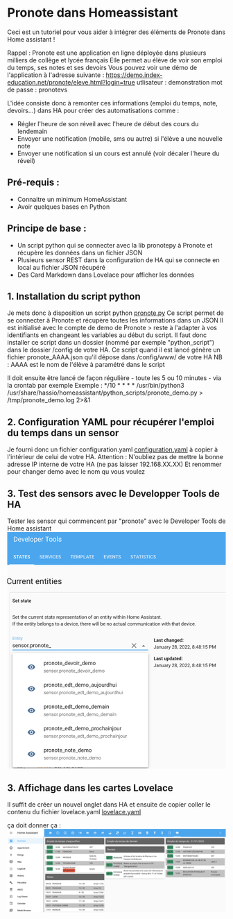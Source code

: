 # Pronote dans Homeassistant
Ceci est un tutoriel pour vous aider à intégrer des éléments de Pronote dans Home assistant !

Rappel : Pronote est une application en ligne déployée dans plusieurs milliers de collège et lycée français
Elle permet au élève de voir son emploi du temps, ses notes et ses devoirs
Vous pouvez voir une démo de l'application à l'adresse suivante : 
https://demo.index-education.net/pronote/eleve.html?login=true
utlisateur : demonstration
mot de passe : pronotevs 

L'idée consiste donc à remonter ces informations (emploi du temps, note, devoirs...) dans HA pour créer des automatisations comme : 
- Régler l'heure de son réveil avec l'heure de début des cours du lendemain
- Envoyer une notification (mobile, sms ou autre) si l'élève a une nouvelle note 
- Envoyer une notification si un cours est annulé (voir décaler l'heure du réveil)


## Pré-requis :
- Connaitre un minimum HomeAssistant
- Avoir quelques bases en Python

## Principe de base : 
- Un script python qui se connecter avec la lib pronotepy à Pronote et récupère les données dans un fichier JSON
- Plusieurs sensor REST dans la configuration de HA qui se connecte en local au fichier JSON récupéré 
- Des Card Markdown dans Lovelace pour afficher les données

## 1. Installation du script python 

Je mets donc à disposition un script python [pronote.py](pronote.py) 
Ce script permet de se connecter à Pronote et récupère toutes les informations dans un JSON
Il est initialisé avec le compte de demo de Pronote > reste à l'adapter à vos identifiants en changeant les variables au début du script.
Il faut donc installer ce script dans un dossier (nommé par exemple "python_script") dans le dossier /config de votre HA.
Ce script quand il est lancé génère un fichier pronote_AAAA.json qu'il dépose dans /config/www/ de votre HA
NB : AAAA est le nom de l'élève à paramétré dans le script 

Il doit ensuite être lancé de façon régulière - toute les 5 ou 10 minutes - via la crontab par exemple
Exemple : */10 * * * * /usr/bin/python3 /usr/share/hassio/homeassistant/python_scripts/pronote_demo.py > /tmp/pronote_demo.log 2>&1

## 2. Configuration YAML pour récupérer l'emploi du temps dans un sensor

Je fourni donc un fichier configuration.yaml [configuration.yaml](configuration.yaml)  à copier à l'intérieur de celui de votre HA.
Attention : N'oubliez pas de mettre la bonne adresse IP interne de votre HA (ne pas laisser 192.168.XX.XX)
Et renommer pour changer demo avec le nom qu vous voulez


## 3. Test des sensors avec le Developper Tools de HA

Tester les sensor qui commencent par "pronote" avec  le Developer Tools de Home assistant
![DevTools](screen-devtools.png?raw=true "Screen Shot")


## 3. Affichage dans les cartes Lovelace

Il suffit de créer un nouvel onglet dans HA et ensuite de copier coller le contenu du fichier lovelace.yaml [lovelace.yaml](lovelace.yaml) 

ça doit donner ça : 
![Lovelace](screen-pronote1.png?raw=true "Screen Shot")